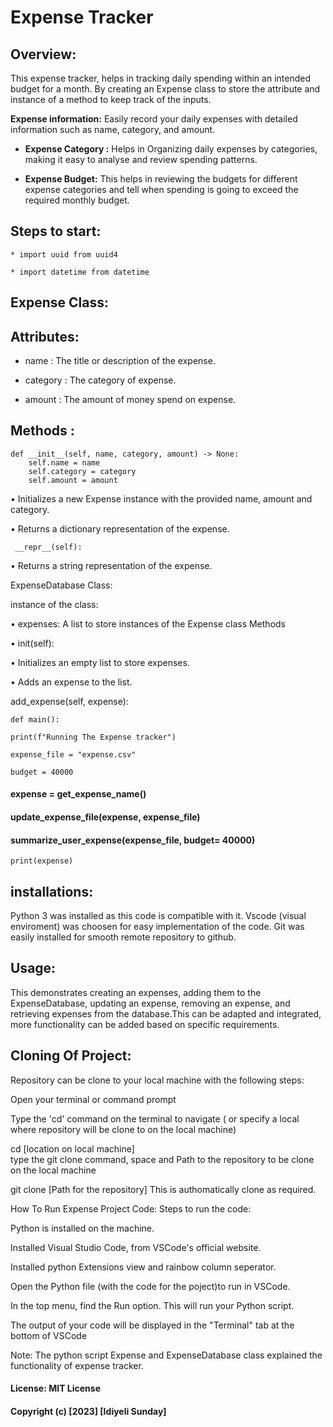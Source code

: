 # Expense Tracker

## Overview:

This expense tracker, helps in tracking daily spending within an intended budget for a month.
By creating an Expense class to store the attribute and instance of a method to keep track of the inputs.

**Expense information:** Easily record your daily expenses with detailed information such as name, category, and amount.

- **Expense Category :** Helps in Organizing daily expenses by categories, making it easy to analyse  and review spending patterns.

- **Expense Budget:** This helps in reviewing the budgets for different expense categories and tell when spending is going to exceed the required monthly budget.

## Steps to start:

    * import uuid from uuid4
    
    * import datetime from datetime


## Expense Class:

## Attributes:


* name :  The title or description of the expense.

* category : The category of expense.

* amount : The amount of money spend on expense. 

## Methods :


    def __init__(self, name, category, amount) -> None:
        self.name = name
        self.category = category
        self.amount = amount

• Initializes a new Expense instance with the provided name, amount and category.

• Returns a dictionary representation of the expense.

     __repr__(self):

• Returns a string representation of the expense.

ExpenseDatabase Class:

instance of the class:

• expenses: A list to store instances of the Expense class Methods

• init(self):

• Initializes an empty list to store expenses.

• Adds an expense to the list.

add_expense(self, expense):

    def main():

    print(f"Running The Expense tracker")

    expense_file = "expense.csv"

    budget = 40000

####   expense = get_expense_name()
     
####   update_expense_file(expense, expense_file)

####   summarize_user_expense(expense_file, budget= 40000) 
       
    print(expense)

## installations:

Python 3 was installed as this code is compatible with it.
Vscode (visual enviroment) was choosen for easy implementation of the code.
Git was easily installed for smooth remote repository to github.
## Usage:

This demonstrates creating an expenses, adding them to the ExpenseDatabase, updating an expense, removing an expense, and retrieving expenses from the database.This can be adapted and integrated, more functionality can be added based on specific requirements.

## Cloning Of Project:

Repository can be clone to your local machine with the following steps:

Open your terminal or command prompt

Type the 'cd' command on the terminal to navigate ( or specify a local where repository will be clone to on the local machine)

cd [location on local machine]   
type the git clone command, space and Path to the repository to be clone on the local machine

git clone [Path for the repository]
This is authomatically clone as required.

How To Run Expense Project Code:
Steps to run the code:

Python is installed on the machine.

Installed Visual Studio Code, from VSCode's official website.

Installed python Extensions view and rainbow column seperator.

Open the Python file (with the code for the poject)to run in VSCode.

In the top menu, find the Run option. This will run your Python script.

The output of your code will be displayed in the "Terminal" tab at the bottom of VSCode

Note:
The python script Expense and ExpenseDatabase class explained the functionality of expense tracker.

#### License: MIT License

#### Copyright (c) [2023] [Idiyeli Sunday]